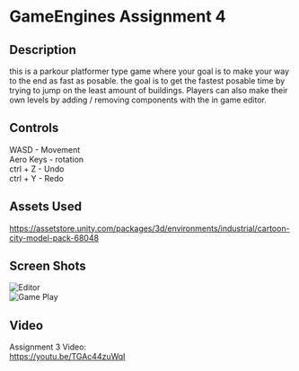 # GameEngines Assignment 4
## Description
this is a parkour platformer type game where your goal is to make your way to the end as fast as posable. the goal is to get the fastest posable time by trying to jump on the least amount of buildings. Players can also make their own levels by adding / removing components with the in game editor. 

## Controls 
WASD  - Movement\
Aero Keys - rotation\
ctrl + Z - Undo\
ctrl + Y - Redo

## Assets Used 
https://assetstore.unity.com/packages/3d/environments/industrial/cartoon-city-model-pack-68048

## Screen Shots
![Editor](https://media.discordapp.net/attachments/913598806929592330/913642973558898698/unknown.png)\
![Game Play](https://media.discordapp.net/attachments/913598806929592330/913642974049611786/unknown.png)

## Video
Assignment 3 Video:\
https://youtu.be/TGAc44zuWqI
